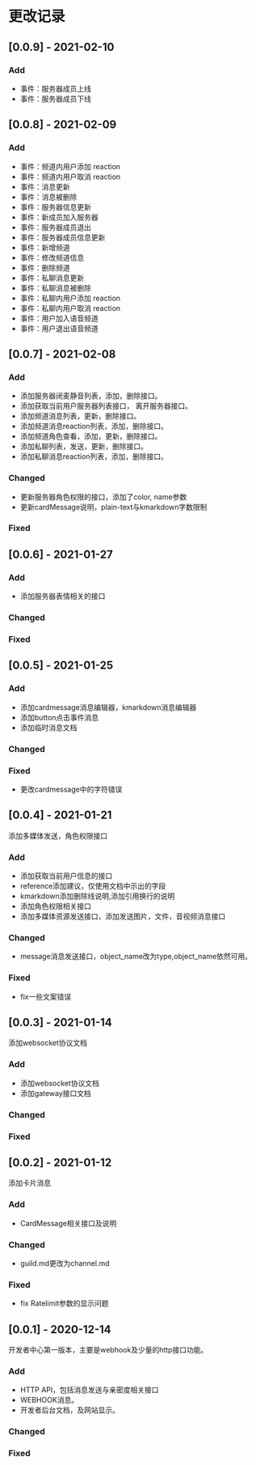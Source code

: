 # 更改记录

## [0.0.9] - 2021-02-10

### Add

- 事件：服务器成员上线
- 事件：服务器成员下线

## [0.0.8] - 2021-02-09

### Add

- 事件：频道内用户添加 reaction
- 事件：频道内用户取消 reaction
- 事件：消息更新
- 事件：消息被删除
- 事件：服务器信息更新
- 事件：新成员加入服务器
- 事件：服务器成员退出
- 事件：服务器成员信息更新
- 事件：新增频道
- 事件：修改频道信息
- 事件：删除频道
- 事件：私聊消息更新
- 事件：私聊消息被删除
- 事件：私聊内用户添加 reaction
- 事件：私聊内用户取消 reaction
- 事件：用户加入语音频道
- 事件：用户退出语音频道

## [0.0.7] - 2021-02-08

### Add
- 添加服务器闭麦静音列表，添加，删除接口。
- 添加获取当前用户服务器列表接口， 离开服务器接口。
- 添加频道消息列表，更新，删除接口。
- 添加频道消息reaction列表，添加，删除接口。
- 添加频道角色查看，添加，更新，删除接口。
- 添加私聊列表，发送，更新，删除接口。
- 添加私聊消息reaction列表，添加，删除接口。


### Changed
- 更新服务器角色权限的接口，添加了color, name参数
- 更新cardMessage说明，plain-text与kmarkdown字数限制

### Fixed


## [0.0.6] - 2021-01-27

### Add

- 添加服务器表情相关的接口

### Changed

### Fixed

## [0.0.5] - 2021-01-25

### Add
- 添加cardmessage消息编辑器，kmarkdown消息编辑器
- 添加button点击事件消息
- 添加临时消息文档

### Changed

### Fixed
- 更改cardmessage中的字符错误

## [0.0.4] - 2021-01-21
添加多媒体发送，角色权限接口

### Add
- 添加获取当前用户信息的接口
- reference添加建议，仅使用文档中示出的字段
- kmarkdown添加删除线说明,添加引用换行的说明
- 添加角色权限相关接口
- 添加多媒体资源发送接口，添加发送图片，文件，音视频消息接口

### Changed
- message消息发送接口，object_name改为type,object_name依然可用。

### Fixed
- fix一些文案错误

## [0.0.3] - 2021-01-14
添加websocket协议文档

### Add 
- 添加websocket协议文档
- 添加gateway接口文档

### Changed 

### Fixed

## [0.0.2] - 2021-01-12
添加卡片消息

### Add
- CardMessage相关接口及说明

### Changed
- guild.md更改为channel.md

### Fixed
- fix Ratelimit参数的显示问题

## [0.0.1] - 2020-12-14
开发者中心第一版本，主要是webhook及少量的http接口功能。

### Add
- HTTP API，包括消息发送与亲密度相关接口
- WEBHOOK消息。
- 开发者后台文档，及网站显示。

### Changed

### Fixed
